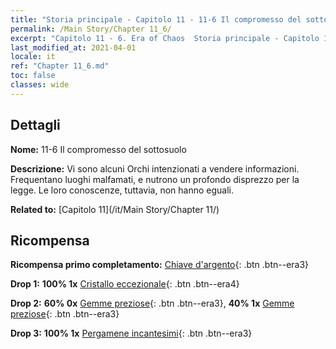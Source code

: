 ```yaml
---
title: "Storia principale - Capitolo 11 - 11-6 Il compromesso del sottosuolo"
permalink: /Main Story/Chapter 11_6/
excerpt: "Capitolo 11 - 6. Era of Chaos  Storia principale - Capitolo 11_6. 11-6 Il compromesso del sottosuolo"
last_modified_at: 2021-04-01
locale: it
ref: "Chapter 11_6.md"
toc: false
classes: wide
---
```


## Dettagli

 **Nome:** 11-6 Il compromesso del sottosuolo

 **Descrizione:** Vi sono alcuni Orchi intenzionati a vendere informazioni. Frequentano luoghi malfamati, e nutrono un profondo disprezzo per la legge. Le loro conoscenze, tuttavia, non hanno eguali.

 **Related to:** [Capitolo 11](/it/Main Story/Chapter 11/)

## Ricompensa

 **Ricompensa primo completamento:** [Chiave d'argento](/it/Items/con_693/){: .btn .btn--era3}

 **Drop 1:** **100% 1x** [Cristallo eccezionale](/it/Items/mat_38/){: .btn .btn--era4}

 **Drop 2:** **60% 0x** [Gemme preziose](/it/Items/mat_30/){: .btn .btn--era3}, **40% 1x** [Gemme preziose](/it/Items/mat_30/){: .btn .btn--era3}

 **Drop 3:** **100% 1x** [Pergamene incantesimi](/it/Items/con_694/){: .btn .btn--era3}

